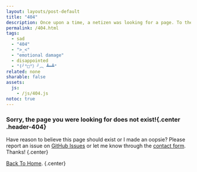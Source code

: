 ```yaml
---
layout: layouts/post-default
title: "404"
description: Once upon a time, a netizen was looking for a page. To their dismay, they got this disappointing article.
permalink: /404.html
tags:
  - sad
  - "404"
  - ">_<"
  - "emotional damage"
  - disappointed
  - "(╯°□°）╯︵ ┻━┻"
related: none
sharable: false
assets:
  js:
    - /js/404.js
notoc: true
---
```


### Sorry, the page you were looking for does not exist!{.center .header-404}

Have reason to believe this page should exist or I made an oopsie? Please report an issue on [GitHub Issues](https://github.com/TrebledJ/trebledj.github.io/issues/new) or let me know through the [contact form](/#contact). Thanks!
{.center}

<div class="404-meme center"></div>

[Back To Home](/).
{.center}
